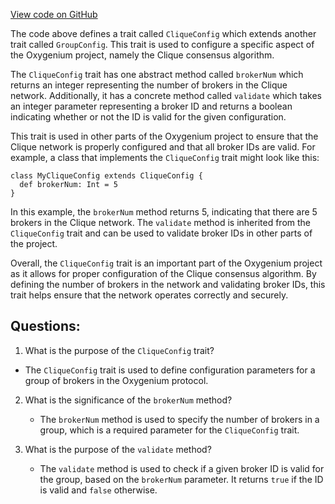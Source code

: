 [View code on GitHub](https://github.com/oxygenium/oxygenium/protocol/src/main/scala/org/oxygenium/protocol/config/CliqueConfig.scala)

The code above defines a trait called `CliqueConfig` which extends another trait called `GroupConfig`. This trait is used to configure a specific aspect of the Oxygenium project, namely the Clique consensus algorithm. 

The `CliqueConfig` trait has one abstract method called `brokerNum` which returns an integer representing the number of brokers in the Clique network. Additionally, it has a concrete method called `validate` which takes an integer parameter representing a broker ID and returns a boolean indicating whether or not the ID is valid for the given configuration. 

This trait is used in other parts of the Oxygenium project to ensure that the Clique network is properly configured and that all broker IDs are valid. For example, a class that implements the `CliqueConfig` trait might look like this:

```
class MyCliqueConfig extends CliqueConfig {
  def brokerNum: Int = 5
}
```

In this example, the `brokerNum` method returns 5, indicating that there are 5 brokers in the Clique network. The `validate` method is inherited from the `CliqueConfig` trait and can be used to validate broker IDs in other parts of the project.

Overall, the `CliqueConfig` trait is an important part of the Oxygenium project as it allows for proper configuration of the Clique consensus algorithm. By defining the number of brokers in the network and validating broker IDs, this trait helps ensure that the network operates correctly and securely.
## Questions: 
 1. What is the purpose of the `CliqueConfig` trait?
   - The `CliqueConfig` trait is used to define configuration parameters for a group of brokers in the Oxygenium protocol.

2. What is the significance of the `brokerNum` method?
   - The `brokerNum` method is used to specify the number of brokers in a group, which is a required parameter for the `CliqueConfig` trait.

3. What is the purpose of the `validate` method?
   - The `validate` method is used to check if a given broker ID is valid for the group, based on the `brokerNum` parameter. It returns `true` if the ID is valid and `false` otherwise.